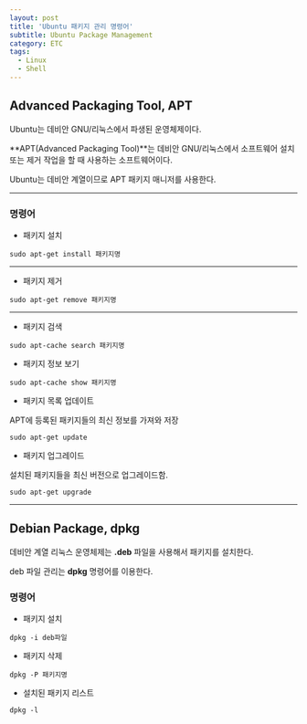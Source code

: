 ```yaml
---
layout: post
title: 'Ubuntu 패키지 관리 명령어'
subtitle: Ubuntu Package Management
category: ETC
tags:
  - Linux
  - Shell
---
```


## Advanced Packaging Tool, APT

Ubuntu는 데비안 GNU/리눅스에서 파생된 운영체제이다.  

**APT(Advanced Packaging Tool)**는 데비안 GNU/리눅스에서 소프트웨어 설치 또는 제거 작업을 할 때 사용하는 소프트웨어이다.  

Ubuntu는 데비안 계열이므로 APT 패키지 매니저를 사용한다.  

- - -

### 명령어

- 패키지 설치

```
sudo apt-get install 패키지명
```

- - -

- 패키지 제거

```shell
sudo apt-get remove 패키지명
```

- - -

- 패키지 검색

```
sudo apt-cache search 패키지명
```

- 패키지 정보 보기

```
sudo apt-cache show 패키지명
```

- 패키지 목록 업데이트

APT에 등록된 패키지들의 최신 정보를 가져와 저장

```
sudo apt-get update
```

- 패키지 업그레이드

설치된 패키지들을 최신 버전으로 업그레이드함.

```
sudo apt-get upgrade
```

- - -

## Debian Package, dpkg

데비안 계열 리눅스 운영체제는 **.deb** 파일을 사용해서 패키지를 설치한다.

deb 파일 관리는 **dpkg** 명령어를 이용한다.

### 명령어

- 패키지 설치

```
dpkg -i deb파일
```

- 패키지 삭제

```
dpkg -P 패키지명
```

- 설치된 패키지 리스트

```
dpkg -l
```


